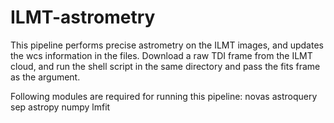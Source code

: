 # ILMT-astrometry
This pipeline performs precise astrometry on the ILMT images, and updates the wcs information in the files.
Download a raw TDI frame from the ILMT cloud, and run the shell script in the same directory and pass the fits frame as the argument.

Following modules are required for running this pipeline:
novas
astroquery
sep
astropy
numpy
lmfit
